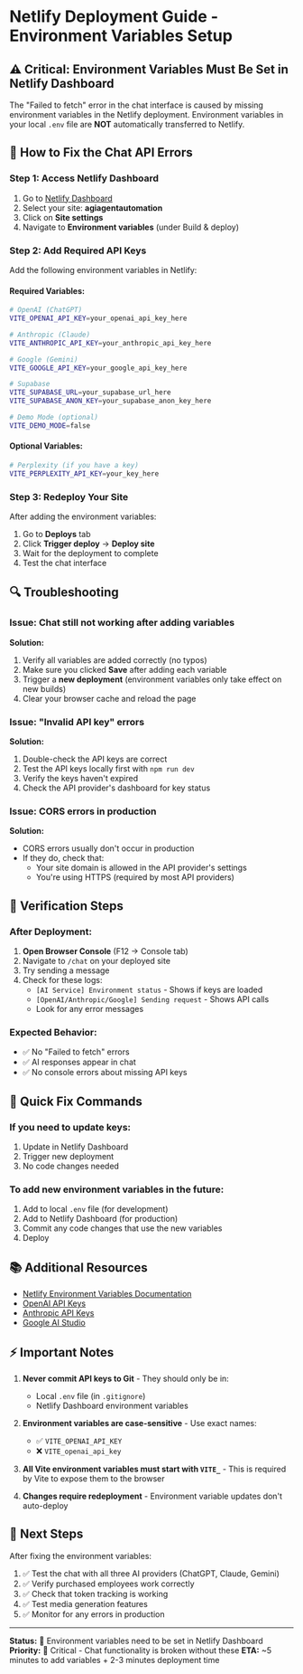 # Netlify Deployment Guide - Environment Variables Setup

## ⚠️ Critical: Environment Variables Must Be Set in Netlify Dashboard

The "Failed to fetch" error in the chat interface is caused by missing environment variables in the Netlify deployment. Environment variables in your local `.env` file are **NOT** automatically transferred to Netlify.

## 🔧 How to Fix the Chat API Errors

### Step 1: Access Netlify Dashboard

1. Go to [Netlify Dashboard](https://app.netlify.com/)
2. Select your site: **agiagentautomation**
3. Click on **Site settings**
4. Navigate to **Environment variables** (under Build & deploy)

### Step 2: Add Required API Keys

Add the following environment variables in Netlify:

#### **Required Variables:**

```bash
# OpenAI (ChatGPT)
VITE_OPENAI_API_KEY=your_openai_api_key_here

# Anthropic (Claude)
VITE_ANTHROPIC_API_KEY=your_anthropic_api_key_here

# Google (Gemini)
VITE_GOOGLE_API_KEY=your_google_api_key_here

# Supabase
VITE_SUPABASE_URL=your_supabase_url_here
VITE_SUPABASE_ANON_KEY=your_supabase_anon_key_here

# Demo Mode (optional)
VITE_DEMO_MODE=false
```

#### **Optional Variables:**

```bash
# Perplexity (if you have a key)
VITE_PERPLEXITY_API_KEY=your_key_here
```

### Step 3: Redeploy Your Site

After adding the environment variables:

1. Go to **Deploys** tab
2. Click **Trigger deploy** → **Deploy site**
3. Wait for the deployment to complete
4. Test the chat interface

## 🔍 Troubleshooting

### Issue: Chat still not working after adding variables

**Solution:**
1. Verify all variables are added correctly (no typos)
2. Make sure you clicked **Save** after adding each variable
3. Trigger a **new deployment** (environment variables only take effect on new builds)
4. Clear your browser cache and reload the page

### Issue: "Invalid API key" errors

**Solution:**
1. Double-check the API keys are correct
2. Test the API keys locally first with `npm run dev`
3. Verify the keys haven't expired
4. Check the API provider's dashboard for key status

### Issue: CORS errors in production

**Solution:**
- CORS errors usually don't occur in production
- If they do, check that:
  - Your site domain is allowed in the API provider's settings
  - You're using HTTPS (required by most API providers)

## 📝 Verification Steps

### After Deployment:

1. **Open Browser Console** (F12 → Console tab)
2. Navigate to `/chat` on your deployed site
3. Try sending a message
4. Check for these logs:
   - `[AI Service] Environment status` - Shows if keys are loaded
   - `[OpenAI/Anthropic/Google] Sending request` - Shows API calls
   - Look for any error messages

### Expected Behavior:

- ✅ No "Failed to fetch" errors
- ✅ AI responses appear in chat
- ✅ No console errors about missing API keys

## 🚀 Quick Fix Commands

### If you need to update keys:

1. Update in Netlify Dashboard
2. Trigger new deployment
3. No code changes needed

### To add new environment variables in the future:

1. Add to local `.env` file (for development)
2. Add to Netlify Dashboard (for production)
3. Commit any code changes that use the new variables
4. Deploy

## 📚 Additional Resources

- [Netlify Environment Variables Documentation](https://docs.netlify.com/environment-variables/overview/)
- [OpenAI API Keys](https://platform.openai.com/api-keys)
- [Anthropic API Keys](https://console.anthropic.com/)
- [Google AI Studio](https://aistudio.google.com/apikey)

## ⚡ Important Notes

1. **Never commit API keys to Git** - They should only be in:
   - Local `.env` file (in `.gitignore`)
   - Netlify Dashboard environment variables

2. **Environment variables are case-sensitive** - Use exact names:
   - ✅ `VITE_OPENAI_API_KEY`
   - ❌ `VITE_openai_api_key`

3. **All Vite environment variables must start with `VITE_`** - This is required by Vite to expose them to the browser

4. **Changes require redeployment** - Environment variable updates don't auto-deploy

## 🎯 Next Steps

After fixing the environment variables:

1. ✅ Test the chat with all three AI providers (ChatGPT, Claude, Gemini)
2. ✅ Verify purchased employees work correctly
3. ✅ Check that token tracking is working
4. ✅ Test media generation features
5. ✅ Monitor for any errors in production

---

**Status:** 🔴 Environment variables need to be set in Netlify Dashboard
**Priority:** 🚨 Critical - Chat functionality is broken without these
**ETA:** ~5 minutes to add variables + 2-3 minutes deployment time

